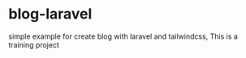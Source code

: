 # blog-laravel
simple example for create blog with laravel and tailwindcss, This is a training project
